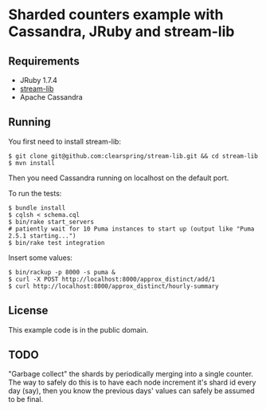 Sharded counters example with Cassandra, JRuby and stream-lib
===

Requirements
---

* JRuby 1.7.4
* [stream-lib](https://github.com/clearspring/stream-lib)
* Apache Cassandra

Running
---

You first need to install stream-lib:

	$ git clone git@github.com:clearspring/stream-lib.git && cd stream-lib
	$ mvn install

Then you need Cassandra running on localhost on the default port.

To run the tests:

    $ bundle install
    $ cqlsh < schema.cql
    $ bin/rake start_servers
    # patiently wait for 10 Puma instances to start up (output like "Puma 2.5.1 starting...")
    $ bin/rake test integration

Insert some values:

    $ bin/rackup -p 8000 -s puma &
    $ curl -X POST http://localhost:8000/approx_distinct/add/1
    $ curl http://localhost:8000/approx_distinct/hourly-summary

License
---

This example code is in the public domain.


TODO
---

"Garbage collect" the shards by periodically merging into a single counter. The way to safely do this
is to have each node increment it's shard id every day (say), then you know the previous days' values can
safely be assumed to be final.

